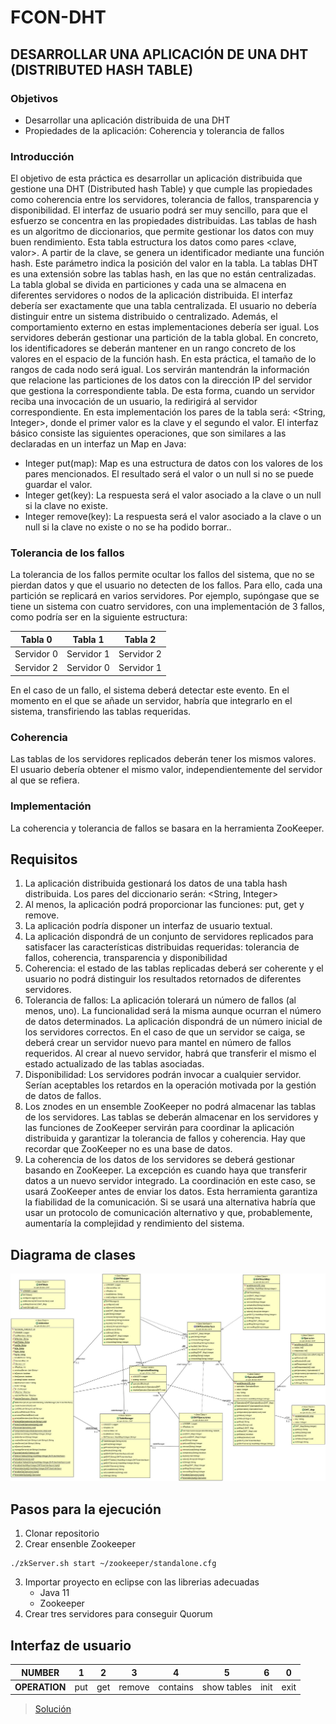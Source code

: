# FCON-DHT

## DESARROLLAR UNA APLICACIÓN DE UNA DHT (DISTRIBUTED HASH TABLE) 
 
 ### Objetivos
* Desarrollar una aplicación distribuida de una DHT
* Propiedades de la aplicación: Coherencia y tolerancia de fallos

### Introducción
El objetivo de esta práctica es desarrollar un aplicación distribuida que gestione una DHT (Distributed hash Table) y que cumple las propiedades como coherencia entre los servidores, tolerancia de fallos, transparencia y disponibilidad. El interfaz de usuario podrá ser muy sencillo, para que el esfuerzo se concentra en las propiedades distribuidas.
Las tablas de hash es un algoritmo de diccionarios, que permite gestionar los datos con muy buen rendimiento. Esta tabla estructura los datos como pares <clave, valor>. A partir de la clave, se genera un identificador mediante una función hash.
Este parámetro indica la posición del valor en la tabla. La tablas DHT es una extensión sobre las tablas hash, en las que no están centralizadas. La tabla global se divida en particiones y cada una se almacena en diferentes servidores o nodos de la aplicación distribuida. El interfaz debería ser exactamente que una tabla centralizada. El usuario no debería distinguir entre un sistema distribuido o centralizado. Además, el comportamiento externo en estas implementaciones debería ser igual.
Los servidores deberán gestionar una partición de la tabla global. En concreto, los identificadores se deberán mantener en un rango concreto de los valores en el
espacio de la función hash. En esta práctica, el tamaño de lo rangos de cada nodo será igual. Los servirán mantendrán la información que relacione las particiones de
los datos con la dirección IP del servidor que gestiona la correspondiente tabla. De esta forma, cuando un servidor reciba una invocación de un usuario, la redirigirá al
servidor correspondiente.
En esta implementación los pares de la tabla será: <String, Integer>, donde el primer valor es la clave y el segundo el valor. El interfaz básico consiste las siguientes
operaciones, que son similares a las declaradas en un interfaz un Map en Java: 
* Integer put(map): Map es una estructura de datos con los valores de los pares mencionados. El resultado será el valor o un null si no se puede guardar el valor.
* Integer get(key): La respuesta será el valor asociado a la clave o un null si la clave no existe.
* Integer remove(key): La respuesta será el valor asociado a la clave o un null si la clave no existe o no se ha podido borrar..

### Tolerancia de los fallos
La tolerancia de los fallos permite ocultar los fallos del sistema, que no se pierdan datos y que el usuario no detecten de los fallos. Para ello, cada una partición se
replicará en varios servidores. Por ejemplo, supóngase que se tiene un sistema con cuatro servidores, con una implementación de 3 fallos, como podría ser en la
siguiente estructura:

| Tabla 0 | Tabla 1 | Tabla 2 | 
| ------------- | ------------- | ------------- |
| Servidor 0  | Servidor 1  | Servidor 2  |
| Servidor 2  | Servidor 0  | Servidor 1  |

En el caso de un fallo, el sistema deberá detectar este evento. En el momento en el que se añade un servidor, habría que integrarlo en el sistema, transfiriendo las tablas requeridas.

### Coherencia
Las tablas de los servidores replicados deberán tener los mismos valores. El usuario debería obtener el mismo valor, independientemente del servidor al que se refiera.

### Implementación 

La coherencia y tolerancia de fallos se basara en la herramienta ZooKeeper.

## Requisitos
1. La aplicación distribuida gestionará los datos de una tabla hash distribuida. Los pares del diccionario serán: <String, Integer>
2. Al menos, la aplicación podrá proporcionar las funciones: put, get y remove.
3. La aplicación podría disponer un interfaz de usuario textual.
4. La aplicación dispondrá de un conjunto de servidores replicados para satisfacer las características distribuidas requeridas: tolerancia de fallos, coherencia, transparencia y disponibilidad
5. Coherencia: el estado de las tablas replicadas deberá ser coherente y el usuario no podrá distinguir los resultados retornados de diferentes servidores.
6. Tolerancia de fallos: La aplicación tolerará un número de fallos (al menos, uno). La funcionalidad será la misma aunque ocurran el número de datos determinados.
La aplicación dispondrá de un número inicial de los servidores correctos. En el caso de que un servidor se caiga, se deberá crear un servidor nuevo para mantel
en número de fallos requeridos. Al crear al nuevo servidor, habrá que transferir el mismo el estado actualizado de las tablas asociadas.
7. Disponibilidad: Los servidores podrán invocar a cualquier servidor. Serían aceptables los retardos en la operación motivada por la gestión de datos de fallos.
8. Los znodes en un ensemble ZooKeeper no podrá almacenar las tablas de los servidores. Las tablas se deberán almacenar en los servidores y las funciones de
ZooKeeper servirán para coordinar la aplicación distribuida y garantizar la tolerancia de fallos y coherencia. Hay que recordar que ZooKeeper no es una base de datos.
9. La coherencia de los datos de los servidores se deberá gestionar basando en ZooKeeper. La excepción es cuando haya que transferir datos a un nuevo servidor integrado. La coordinación en este caso, se usará ZooKeeper antes de enviar los datos. Esta herramienta garantiza la fiabilidad de la comunicación. Si se usará una
alternativa habría que usar un protocolo de comunicación alternativo y que, probablemente, aumentaría la complejidad y rendimiento del sistema.

## Diagrama de clases

![Diagrama de clases](https://github.com/Fer3suarez/FCON-DHT/blob/master/DHT_2020/src/es/upm/dit/dscc/DHT/diagrama-DHT.jpg)

## Pasos para la ejecución

1. Clonar repositorio
2. Crear ensenble Zookeeper
```
./zkServer.sh start ~/zookeeper/standalone.cfg
```
3. Importar proyecto en eclipse con las librerias adecuadas
   - Java 11
   - Zookeeper
4. Crear tres servidores para conseguir Quorum

## Interfaz de usuario

| **NUMBER** | 1 | 2 | 3 | 4 | 5 | 6 | 0 |
| --- | --- | --- | --- | ---- | --- | --- | --- |
|  **OPERATION** | put | get | remove | contains | show tables | init | exit |

> [Solución](https://github.com/Fer3suarez/FCON-DHT/tree/master/DHT_2020/src/es/upm/dit/dscc/DHT)
